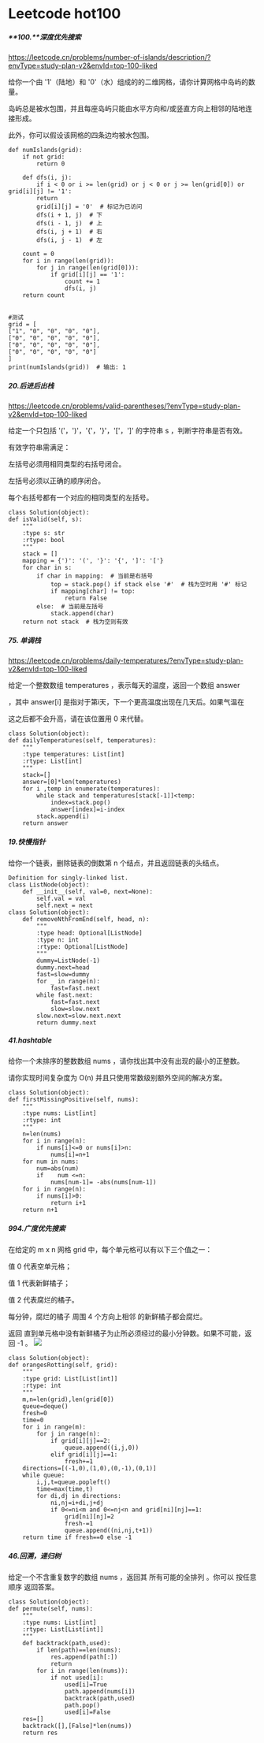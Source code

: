 # Leetcode hot100
##### **100.**深度优先搜索
https://leetcode.cn/problems/number-of-islands/description/?envType=study-plan-v2&envId=top-100-liked

给你一个由 '1'（陆地）和 '0'（水）组成的的二维网格，请你计算网格中岛屿的数量。

岛屿总是被水包围，并且每座岛屿只能由水平方向和/或竖直方向上相邻的陆地连接形成。

此外，你可以假设该网格的四条边均被水包围。



    def numIslands(grid):
        if not grid:
            return 0

        def dfs(i, j):
            if i < 0 or i >= len(grid) or j < 0 or j >= len(grid[0]) or grid[i][j] != '1':
            return
            grid[i][j] = '0'  # 标记为已访问
            dfs(i + 1, j)  # 下
            dfs(i - 1, j)  # 上
            dfs(i, j + 1)  # 右
            dfs(i, j - 1)  # 左

        count = 0
        for i in range(len(grid)):
            for j in range(len(grid[0])):
                if grid[i][j] == '1':
                    count += 1
                    dfs(i, j)
        return count


    #测试
    grid = [
    ["1", "0", "0", "0", "0"],
    ["0", "0", "0", "0", "0"],
    ["0", "0", "0", "0", "0"],
    ["0", "0", "0", "0", "0"]
    ]
    print(numIslands(grid))  # 输出: 1
##### 20.后进后出栈
https://leetcode.cn/problems/valid-parentheses/?envType=study-plan-v2&envId=top-100-liked

给定一个只包括 '('，')'，'{'，'}'，'['，']' 的字符串 s ，判断字符串是否有效。

有效字符串需满足：

左括号必须用相同类型的右括号闭合。

左括号必须以正确的顺序闭合。

每个右括号都有一个对应的相同类型的左括号。
    
    class Solution(object):
    def isValid(self, s):
        """
        :type s: str
        :rtype: bool
        """
        stack = []
        mapping = {')': '(', '}': '{', ']': '['}
        for char in s:
            if char in mapping:  # 当前是右括号
                top = stack.pop() if stack else '#'  # 栈为空时用 '#' 标记
                if mapping[char] != top:
                    return False
            else:  # 当前是左括号
                stack.append(char)
        return not stack  # 栈为空则有效
##### 75. 单调栈
https://leetcode.cn/problems/daily-temperatures/?envType=study-plan-v2&envId=top-100-liked

给定一个整数数组 temperatures ，表示每天的温度，返回一个数组 answer 

，其中 answer[i] 是指对于第i天，下一个更高温度出现在几天后。如果气温在

这之后都不会升高，请在该位置用 0 来代替。
    
    class Solution(object):
    def dailyTemperatures(self, temperatures):
        """
        :type temperatures: List[int]
        :rtype: List[int]
        """
        stack=[]
        answer=[0]*len(temperatures)
        for i ,temp in enumerate(temperatures):
            while stack and temperatures[stack[-1]]<temp:
                index=stack.pop()
                answer[index]=i-index
            stack.append(i)
        return answer
  
##### 19.快慢指针

给你一个链表，删除链表的倒数第 n 个结点，并且返回链表的头结点。
    
       
    Definition for singly-linked list.
    class ListNode(object):
        def __init__(self, val=0, next=None):
            self.val = val
            self.next = next
    class Solution(object):
        def removeNthFromEnd(self, head, n):
            """
            :type head: Optional[ListNode]
            :type n: int
            :rtype: Optional[ListNode]
            """
            dummy=ListNode(-1)
            dummy.next=head
            fast=slow=dummy
            for _ in range(n):
                fast=fast.next
            while fast.next:
                fast=fast.next
                slow=slow.next
            slow.next=slow.next.next
            return dummy.next
##### 41.hashtable  

给你一个未排序的整数数组 nums ，请你找出其中没有出现的最小的正整数。

请你实现时间复杂度为 O(n) 并且只使用常数级别额外空间的解决方案。
    
    class Solution(object):
    def firstMissingPositive(self, nums):
        """
        :type nums: List[int]
        :rtype: int
        """
        n=len(nums)
        for i in range(n):
            if nums[i]<=0 or nums[i]>n:
                nums[i]=n+1
        for num in nums:
            num=abs(num)
            if    num <=n:
                nums[num-1]= -abs(nums[num-1])
        for i in range(n):
            if nums[i]>0:
                return i+1
        return n+1
##### 994.广度优先搜索     
在给定的 m x n 网格 grid 中，每个单元格可以有以下三个值之一：

值 0 代表空单元格；

值 1 代表新鲜橘子；

值 2 代表腐烂的橘子。

每分钟，腐烂的橘子 周围 4 个方向上相邻
的新鲜橘子都会腐烂。

返回 直到单元格中没有新鲜橘子为止所必须经过的最小分钟数。如果不可能，返回 -1 。
![](https://assets.leetcode-cn.com/aliyun-lc-upload/uploads/2019/02/16/oranges.png)

    class Solution(object):
    def orangesRotting(self, grid):
        """
        :type grid: List[List[int]]
        :rtype: int
        """
        m,n=len(grid),len(grid[0])
        queue=deque()
        fresh=0
        time=0
        for i in range(m):
            for j in range(n):
                if grid[i][j]==2:
                    queue.append((i,j,0))
                elif grid[i][j]==1:
                    fresh+=1
        directions=[(-1,0),(1,0),(0,-1),(0,1)]
        while queue:
            i,j,t=queue.popleft()
            time=max(time,t)
            for di,dj in directions:
                ni,nj=i+di,j+dj
                if 0<=ni<m and 0<=nj<n and grid[ni][nj]==1:
                    grid[ni][nj]=2
                    fresh-=1
                    queue.append((ni,nj,t+1))
        return time if fresh==0 else -1
##### 46.回溯，递归树


给定一个不含重复数字的数组 nums ，返回其
所有可能的全排列 。你可以 按任意顺序 返回答案。

    class Solution(object):
    def permute(self, nums):
        """
        :type nums: List[int]
        :rtype: List[List[int]]
        """
        def backtrack(path,used):
            if len(path)==len(nums):
                res.append(path[:])
                return
            for i in range(len(nums)):
                if not used[i]:
                    used[i]=True
                    path.append(nums[i])
                    backtrack(path,used)
                    path.pop()
                    used[i]=False
        res=[]
        backtrack([],[False]*len(nums))
        return res
      
